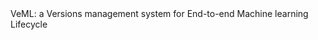 <meta name="robots" content="noindex">
VeML: a Versions management system for End-to-end Machine learning Lifecycle
